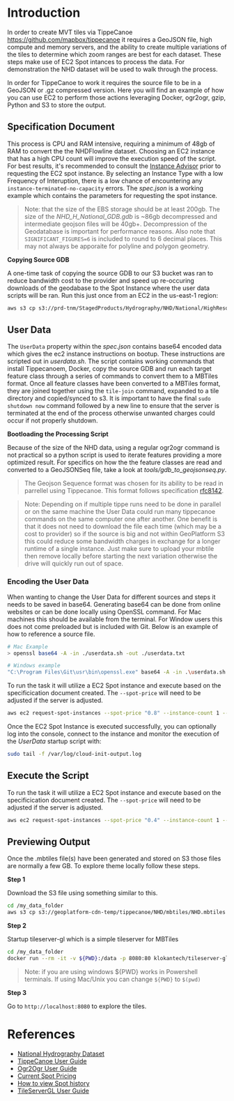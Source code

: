 # Introduction

In order to create MVT tiles via TippeCanoe https://github.com/mapbox/tippecanoe it requires a GeoJSON file, high compute and memory servers, and the ability to create multiple variations of the tiles to determine which zoom ranges are best for each dataset. These steps make use of EC2 Spot intances to process the data. For demonstration the NHD dataset will be used to walk through the process. 

In order for TippeCanoe to work it requires the source file to be in a GeoJSON or .gz compressed version. Here you will find an example of how you can use EC2 to perform those actions leveraging Docker, ogr2ogr, gzip, Python and S3 to store the output.  

## Specification Document

This process is CPU and RAM intensive, requiring a minimum of 48gb of RAM to convert the the NHDFlowline dataset. Choosing an EC2 instance that has a high CPU count will improve the execution speed of the script.  For best results, it's recommended to consult the [Instance Advisor](https://aws.amazon.com/ec2/spot/instance-advisor/) prior to requesting the EC2 spot instance. By selecting an Instance Type with a low Frequency of Interuption, there is a low chance of encountering any `instance-terminated-no-capacity` errors. The *spec.json* is a working example which contains the parameters for requesting the spot instance. 

> Note: that the size of the EBS storage should be at least 200gb. The size of the *NHD_H_National_GDB.gdb* is ~86gb decompressed and intermediate geojson files will be 40gb+. Decompression of the Geodatabase is important for performance reasons. Also note that `SIGNIFICANT_FIGURES=6` is included to round to 6 decimal places. This may not always be apporaite for polyline and polygon geometry.


**Copying Source GDB**

A one-time task of copying the source GDB to our S3 bucket was ran to reduce bandwidth cost to the provider and speed up re-occuring downloads of the geodabase to the Spot Instance where the user data scripts will be ran. Run this just once from an EC2 in the us-east-1 region:

```bash
aws s3 cp s3://prd-tnm/StagedProducts/Hydrography/NHD/National/HighResolution/GDB/NHD_H_National_GDB.zip s3://geoplatform-cdn-temp/tippecanoe/NHD/NHD_H_National_GDB.zip
```

## User Data

The `UserData` property within the *spec.json* contains base64 encoded data which gives the ec2 instance instructions on bootup. These instructions are scripted out in *userdata.sh*. The script contains working commands that install Tippecanoem, Docker, copy the source GDB and run each target feature class through a series of commands to convert them to a MBTiles format. Once all feature classes have been converted to a MBTiles format, they are joined together using the `tile-join` command, expanded to a tile directory and copied/synced to s3.  It is important to have the final `sudo shutdown now` command followed by a new line to ensure that the server is terminated at the end of the process otherwise unwanted charges could occur if not properly shutdown.


**Bootloading the Processing Script**

Because of the size of the NHD data, using a regular ogr2ogr command is not practical so a python script is used to iterate features providing a more optimized result. For specifics on how the the feature classes are read and converted to a GeoJSONSeq file, take a look at *tools/gdb_to_geojsonseq.py*.

> The Geojson Sequence format was chosen for its ability to be read in parrellel using Tippecanoe. This format follows specification [rfc8142](https://datatracker.ietf.org/doc/html/rfc8142#section-2). 


> Note: Depending on if multiple tippe runs need to be done in parallel or on the same machine the User Data could run many tippecanoe commands on the same computer one after another. One benefit is that it does not need to download the file each time (which may be a cost to provider) so if the source is big and not within GeoPlatform S3 this could reduce some bandwidth charges in exchange for a longer runtime of a single instance. Just make sure to upload your mbtile then remove locally before starting the next variation otherwise the drive will quickly run out of space.

### Encoding the User Data

When wanting to change the User Data for different sources and steps it needs to be saved in base64. Generating base64 can be done from online websites or can be done locally using OpenSSL command. For Mac machines this should be available from the terminal. For Window users this does not come preloaded but is included with Git. Below is an example of how to reference a source file. 

```bash
# Mac Example
> openssl base64 -A -in ./userdata.sh -out ./userdata.txt

# Windows example
"C:\Program Files\Git\usr\bin\openssl.exe" base64 -A -in .\userdata.sh -out .\userdata01.txt
```

To run the task it will utilize a EC2 Spot instance and execute based on the specificication document created. The `--spot-price` will need to be adjusted if the server is adjusted.

```bash
aws ec2 request-spot-instances --spot-price "0.8" --instance-count 1 --type "one-time" --launch-specification file://spec.json --profile sit
```

Once the EC2 Spot Instance is executed successfully, you can optionally log into the console, connect to the instance and monitor the execution of the *UserData* startup script with:

```bash
sudo tail -f /var/log/cloud-init-output.log
```

## Execute the Script

To run the task it will utilize a EC2 Spot instance and execute based on the specificication document created. The `--spot-price` will need to be adjusted if the server is adjusted.

```bash
aws ec2 request-spot-instances --spot-price "0.4" --instance-count 1 --type "one-time" --launch-specification file://UserData/mbtiles_spec.json --profile sit
```

## Previewing Output

Once the .mbtiles file(s) have been generated and stored on S3 those files are normally a few GB. To explore theme locally follow these steps.

**Step 1**

Download the S3 file using something similar to this.

```bash
cd /my_data_folder
aws s3 cp s3://geoplatform-cdn-temp/tippecanoe/NHD/mbtiles/NHD.mbtiles NHD.mbtiles
```

**Step 2**

Startup tileserver-gl which is a simple tileserver for MBTiles

```bash
cd /my_data_folder
docker run --rm -it -v ${PWD}:/data -p 8080:80 klokantech/tileserver-gl --mbtiles /data/NHD.mbtiles
```

> Note: if you are using windows \${PWD} works in Powershell terminals. If using Mac/Unix you can change `${PWD}` to `$(pwd)`

**Step 3**

Go to `http://localhost:8080` to explore the tiles.

# References

- [National Hydrography Dataset](https://prd-tnm.s3.amazonaws.com/index.html?prefix=StagedProducts/Hydrography/NHD/National/HighResolution/GDB/)
- [TippeCanoe User Guide](https://github.com/mapbox/tippecanoe)
- [Ogr2Ogr User Guide](https://gdal.org/programs/ogr2ogr.html)
- [Current Spot Pricing](https://aws.amazon.com/ec2/spot/pricing/)
- [How to view Spot history](https://docs.aws.amazon.com/AWSEC2/latest/UserGuide/using-spot-instances-history.html)
- [TileServerGL User Guide](https://github.com/maptiler/tileserver-gl)


